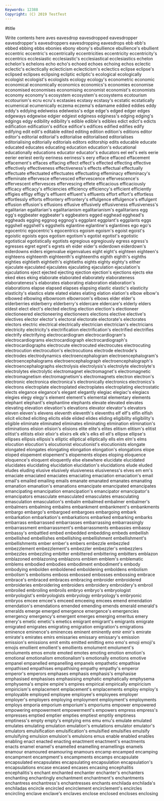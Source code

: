 ```yaml
---
Keywords: 12388
Copyright: (C) 2019 TestTest
---
```


#title

Write contents here
aves eavesdrop eavesdropped eavesdropper eavesdropper's
eavesdroppers eavesdropping eavesdrops ebb ebb's ebbed ebbing ebbs ebonies ebony
ebony's ebullience ebullience's ebullient eccentric eccentric's eccentrically eccentricities eccentricity eccentricity's
eccentrics ecclesiastic ecclesiastic's ecclesiastical ecclesiastics echelon echelon's echelons echo echo's
echoed echoes echoing echos eclectic eclectic's eclectically eclecticism eclecticism's eclectics
eclipse eclipse's eclipsed eclipses eclipsing ecliptic ecliptic's ecological ecologically ecologist
ecologist's ecologists ecology ecology's econometric economic economical economically economics economics's
economies economise economised economises economising economist economist's economists economy economy's
ecosystem ecosystem's ecosystems ecotourism ecotourism's ecru ecru's ecstasies ecstasy ecstasy's
ecstatic ecstatically ecumenical ecumenically eczema eczema's edamame eddied eddies eddy
eddy's eddying edelweiss edelweiss's edge edge's edged edger edges edgeways
edgewise edgier edgiest edginess edginess's edging edging's edgings edgy edibility
edibility's edible edible's edibles edict edict's edicts edification edification's edifice
edifice's edifices edified edifies edify edifying edit edit's editable edited
editing edition edition's editions editor editor's editorial editorial's editorialise editorialised
editorialises editorialising editorially editorials editors editorship edits educable educate educated
educates educating education education's educational educationally educations educator educator's educators
eel eel's eels eerie eerier eeriest eerily eeriness eeriness's eery
efface effaced effacement effacement's effaces effacing effect effect's effected effecting
effective effectively effectiveness effectiveness's effects effectual effectually effectuate effectuated effectuates
effectuating effeminacy effeminacy's effeminate effervesce effervesced effervescence effervescence's effervescent effervesces
effervescing effete efficacious efficaciously efficacy efficacy's efficiencies efficiency efficiency's efficient
efficiently effigies effigy effigy's effluent effluent's effluents effort effort's effortless
effortlessly efforts effrontery effrontery's effulgence effulgence's effulgent effusion effusion's effusions
effusive effusively effusiveness effusiveness's egalitarian egalitarian's egalitarianism egalitarianism's egalitarians egg
egg's eggbeater eggbeater's eggbeaters egged egghead egghead's eggheads egging eggnog
eggnog's eggplant eggplant's eggplants eggs eggshell eggshell's eggshells eglantine eglantine's
eglantines ego ego's egocentric egocentric's egocentrics egoism egoism's egoist egoist's
egoistic egoists egos egotism egotism's egotist egotist's egotistic egotistical egotistically
egotists egregious egregiously egress egress's egresses egret egret's egrets eh
eider eider's eiderdown eiderdown's eiderdowns eiders eigenvalue eigenvalues eight eight's
eighteen eighteen's eighteens eighteenth eighteenth's eighteenths eighth eighth's eighths eighties
eightieth eightieth's eightieths eights eighty eighty's either ejaculate ejaculated ejaculates
ejaculating ejaculation ejaculation's ejaculations eject ejected ejecting ejection ejection's ejections
ejects eke eked ekes eking elaborate elaborated elaborately elaborateness elaborateness's
elaborates elaborating elaboration elaboration's elaborations elapse elapsed elapses elapsing elastic
elastic's elasticity elasticity's elastics elate elated elates elating elation elation's
elbow elbow's elbowed elbowing elbowroom elbowroom's elbows elder elder's elderberries
elderberry elderberry's eldercare eldercare's elderly elders eldest elect elect's elected
electing election election's electioneer electioneered electioneering electioneers elections elective elective's
electives elector elector's electoral electorate electorate's electorates electors electric electrical
electrically electrician electrician's electricians electricity electricity's electrification electrification's electrified electrifies
electrify electrifying electrocardiogram electrocardiogram's electrocardiograms electrocardiograph electrocardiograph's electrocardiographs electrocute electrocuted
electrocutes electrocuting electrocution electrocution's electrocutions electrode electrode's electrodes electrodynamics electroencephalogram
electroencephalogram's electroencephalograms electroencephalograph electroencephalograph's electroencephalographs electrolysis electrolysis's electrolyte electrolyte's electrolytes
electrolytic electromagnet electromagnet's electromagnetic electromagnetism electromagnetism's electromagnets electron electron's electronic
electronica electronica's electronically electronics electronics's electrons electroplate electroplated electroplates electroplating
electrostatic elects elegance elegance's elegant elegantly elegiac elegiac's elegiacs elegies
elegy elegy's element element's elemental elementary elements elephant elephant's elephantine
elephants elevate elevated elevates elevating elevation elevation's elevations elevator elevator's
elevators eleven eleven's elevens eleventh eleventh's elevenths elf elf's elfin
elfish elicit elicited eliciting elicits elide elided elides eliding eligibility
eligibility's eligible eliminate eliminated eliminates eliminating elimination elimination's eliminations elision
elision's elisions elite elite's elites elitism elitism's elitist elitist's elitists
elixir elixir's elixirs elk elk's elks ell ell's ellipse ellipse's
ellipses ellipsis ellipsis's elliptic elliptical elliptically ells elm elm's elms
elocution elocution's elocutionist elocutionist's elocutionists elongate elongated elongates elongating elongation
elongation's elongations elope eloped elopement elopement's elopements elopes eloping eloquence
eloquence's eloquent eloquently else elsewhere elucidate elucidated elucidates elucidating elucidation
elucidation's elucidations elude eluded eludes eluding elusive elusively elusiveness elusiveness's
elves em em's emaciate emaciated emaciates emaciating emaciation emaciation's email
email's emailed emailing emails emanate emanated emanates emanating emanation emanation's
emanations emancipate emancipated emancipates emancipating emancipation emancipation's emancipator emancipator's emancipators
emasculate emasculated emasculates emasculating emasculation emasculation's embalm embalmed embalmer embalmer's
embalmers embalming embalms embankment embankment's embankments embargo embargo's embargoed embargoes
embargoing embark embarkation embarkation's embarkations embarked embarking embarks embarrass embarrassed
embarrasses embarrassing embarrassingly embarrassment embarrassment's embarrassments embassies embassy embassy's embattled
embed embedded embedding embeds embellish embellished embellishes embellishing embellishment embellishment's
embellishments ember ember's embers embezzle embezzled embezzlement embezzlement's embezzler embezzler's
embezzlers embezzles embezzling embitter embittered embittering embitters emblazon emblazoned emblazoning
emblazons emblem emblem's emblematic emblems embodied embodies embodiment embodiment's embody
embodying embolden emboldened emboldening emboldens embolism embolism's embolisms emboss embossed
embosses embossing embrace embrace's embraced embraces embracing embroider embroidered embroideries
embroidering embroiders embroidery embroidery's embroil embroiled embroiling embroils embryo embryo's
embryologist embryologist's embryologists embryology embryology's embryonic embryos emcee emcee's emceed
emceeing emcees emend emendation emendation's emendations emended emending emends emerald
emerald's emeralds emerge emerged emergence emergence's emergencies emergency emergency's emergent
emerges emerging emeritus emery emery's emetic emetic's emetics emigrant emigrant's
emigrants emigrate emigrated emigrates emigrating emigration emigration's emigrations eminence eminence's
eminences eminent eminently emir emir's emirate emirate's emirates emirs emissaries
emissary emissary's emission emission's emissions emit emits emitted emitting emo
emo's emoji emoji's emojis emollient emollient's emollients emolument emolument's emoluments
emos emote emoted emotes emoting emotion emotion's emotional emotionalism emotionalism's
emotionally emotions emotive empanel empanelled empanelling empanels empathetic empathise empathised
empathises empathising empathy empathy's emperor emperor's emperors emphases emphasis emphasis's
emphasise emphasised emphasises emphasising emphatic emphatically emphysema emphysema's empire empire's
empires empirical empirically empiricism empiricism's emplacement emplacement's emplacements employ employ's
employable employed employee employee's employees employer employer's employers employing employment
employment's employments employs emporia emporium emporium's emporiums empower empowered empowering
empowerment empowerment's empowers empress empress's empresses emptied emptier empties emptiest
emptily emptiness emptiness's empty empty's emptying ems emu emu's emulate
emulated emulates emulating emulation emulation's emulations emulator emulator's emulators emulsification
emulsification's emulsified emulsifies emulsify emulsifying emulsion emulsion's emulsions emus enable
enabled enables enabling enact enacted enacting enactment enactment's enactments enacts
enamel enamel's enamelled enamelling enamellings enamels enamour enamoured enamouring enamours
encamp encamped encamping encampment encampment's encampments encamps encapsulate encapsulated encapsulates
encapsulating encapsulation encapsulation's encapsulations encase encased encases encasing encephalitis encephalitis's
enchant enchanted enchanter enchanter's enchanters enchanting enchantingly enchantment enchantment's enchantments
enchantress enchantress's enchantresses enchants enchilada enchilada's enchiladas encircle encircled encirclement
encirclement's encircles encircling enclave enclave's enclaves enclose enclosed encloses enclosing

